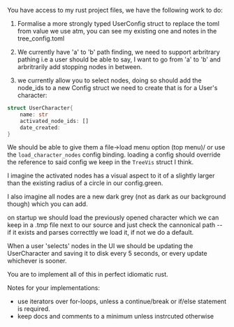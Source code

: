 You have access to my rust project files, we have the following work to do:

1. Formalise a more strongly typed UserConfig struct to replace the toml from value we use atm, you can see my existing one and notes in the tree_config.toml

2. We currently have 'a' to 'b' path finding, we need to support arbritrary pathing i.e a user should be able to say, I want to go from 'a' to 'b' and arbritrarily add stopping nodes in between.

3. we currently allow you to select nodes, doing so should add the node_ids to a new Config struct we need to create that is for a User's character:

```rust
struct UserCharacter{
    name: str
    activated_node_ids: []
    date_created:
}
```

We should be able to give them a file->load menu option (top menu)/ or use the `load_character_nodes` config binding.
loading a config should override the reference to said config we keep in the `TreeVis` struct I think.

I imagine the activated nodes has a visual aspect to it of a slightly larger than the existing radius of a circle in our config.green.

I also imagine all nodes are a new dark grey (not as dark as our background though) which you can add.

on startup we should load the previously opened character which we can keep in a .tmp file next to our source and just check the cannonical path -- if it exists and parses correcttly we load it, if not we do a default.

When a user 'selects' nodes in the UI we should be updating the UserCharacter and saving it to disk every 5 seconds, or every update whichever is sooner.

You are to implement all of this in perfect idiomatic rust.

Notes for your implementations:

- use iterators over for-loops, unless a continue/break or if/else statement is required.
- keep docs and comments to a minimum unless instrcuted otherwise
